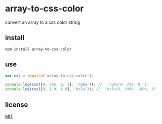 # array-to-css-color

convert an array to a css color string

## install

`npm install array-to-css-color`

## use

```javascript
var css = require('array-to-css-color');

console.log(css([0, 255, 0, 1], 'rgba')); //  'rgba(0, 255, 0, 1)'
console.log(css([0, 1.0, 1.0], 'hsla')); //  'hsla(0, 100%, 100%, 1)'
```

## license

[MIT](LICENSE.txt)
